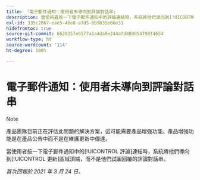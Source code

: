 ```yaml
---
title: 「電子郵件通知：使用者未導向到評論對話串」
description: 當使用者按一下電子郵件通知中的評論連結時，系統將他們導向到[!UICONTROL 更新]區域頂端，而不是他們試圖回覆的評論對話串。
exl-id: 335c2867-eae5-46e8-a7d5-8b9b35e66e31
hidefromtoc: true
source-git-commit: 6620357eb577a1a4da9e244a7d880054798f4654
workflow-type: ht
source-wordcount: '114'
ht-degree: 100%

---
```


# 電子郵件通知：使用者未導向到評論對話串

<!--Article created by request-->

>[!NOTE]
>
>產品團隊目前正在評估此問題的解決方案，這可能需要產品增強功能。產品增強功能是在產品公告中而不是在維護更新中傳達。

當使用者按一下電子郵件通知中的[!UICONTROL 評論]連結時，系統將他們導向到[!UICONTROL 更新]區域頂端，而不是他們試圖回覆的評論對話串。

_首次回報於 2021 年 3 月 24 日。_
